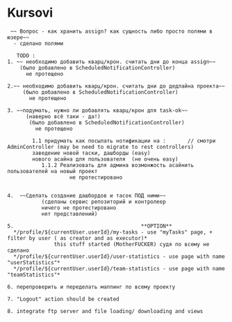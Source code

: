 # Kursovi

     ~~ Вопрос - как хранить assign? как сущность либо просто полями в юзере~~
      - сделано полями
       
       TODO :
    1. ~~ необходимо добавить кварц/крон. считать дни до конца assign~~
        (было добавлено в ScheduledNotificationController)
          не протещено

    2.~~ необходимо добавить кварц/крон. считать дни до дедлайна проекта~~
         (было добавлено в ScheduledNotificationController)
           не протещено

    3. ~~подумать, нужно ли добавлять кварц/крон для task-ok~~
          (наверно всё таки - да!)
           (было добавлено в ScheduledNotificationController)
             не протещено

            1.1 придумать как посылать нотификации на :       // смотри AdminController (may be need to migrate to rest controllers)
            заведение новой таски, дашборды (easy)
            нового асайна для пользователя  (не очень easy)
               1.1.2 Реализовать для админа возмонжость асайнить пользователей на новый проект
                        не протестировано


    4.  ~~Сделать создание дашбордов и тасок ПОД ними~~
               (сделаны сервис репозиторий и контролеер
               ничего не протестировано
               нет представлений)

    5.                                         **OPTION**
      */profile/${currentUser.userId}/my-tasks - use "myTasks" page, + filter by user ( as creator and as executor)*
                   this stuff started (MotherFUCKER) судя по всему не сделано
      */profile/${currentUser.userId}/user-statistics - use page with name "userStatistics"*
      */profile/${currentUser.userId}/team-statistics - use page with name "teamStatistics"*

    6. перепроверить и переделать маппинг по всему проекту

    7. "Logout" action should be created

    8. integrate ftp server and file loading/ downloading and views